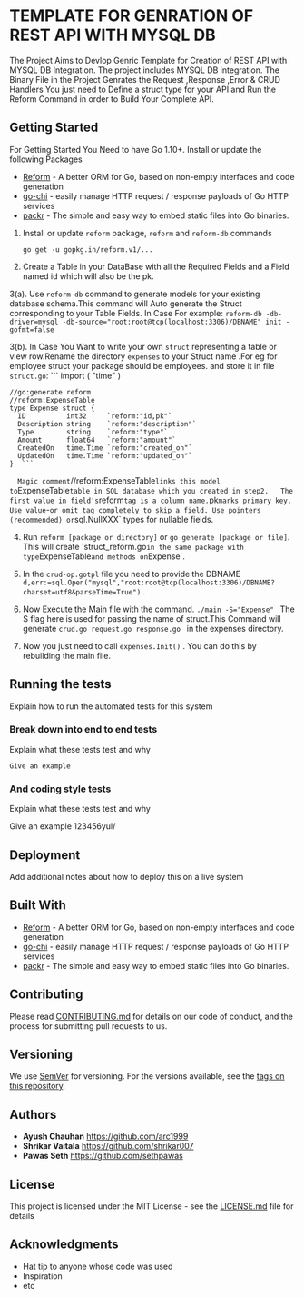 # TEMPLATE FOR GENRATION OF REST API WITH MYSQL DB

The Project Aims to Devlop Genric Template for Creation of REST API with MYSQL DB Integration. The project includes MYSQL DB integration. The Binary File in the Project Genrates the Request ,Response ,Error & CRUD Handlers You just need to Define a struct type for your API and Run the Reform Command in order to Build Your Complete API.

## Getting Started
For Getting Started You Need to have Go 1.10+. Install or update the following Packages
* [Reform](https://github.com/go-reform/reform) - A better ORM for Go, based on non-empty interfaces and code generation
* [go-chi](https://github.com/go-chi/render) - easily manage HTTP request / response payloads of Go HTTP services 
* [packr](https://github.com/gobuffalo/packr) - The simple and easy way to embed static files into Go binaries.



1.  Install or update `reform` package, `reform` and `reform-db` commands
    ```
    go get -u gopkg.in/reform.v1/...
    
2.  Create a Table in your DataBase with all the Required Fields and a Field named id which will also be the pk.

3(a). Use `reform-db` command to generate models for your existing database schema.This command will Auto generate the Struct       
      corresponding to your Table Fields. In Case For example:
    ```
    reform-db -db-driver=mysql -db-source="root:root@tcp(localhost:3306)/DBNAME" init -gofmt=false    ```

3(b). In Case You Want to write  your own `struct` representing a table or view row.Rename the directory `expenses` to your Struct name .For eg for employee struct your package should be employees. and store it in file ` struct.go`:
      ```
    import (
	      "time"
        )

    //go:generate reform
    //reform:ExpenseTable
    type Expense struct {
	  ID          int32     `reform:"id,pk"`
	  Description string    `reform:"description"`
	  Type        string    `reform:"type"`
	  Amount      float64   `reform:"amount"`
	  CreatedOn   time.Time `reform:"created_on"`
	  UpdatedOn   time.Time `reform:"updated_on"`
    }  ```
  `  
   Magic comment `//reform:ExpenseTable` links this model to `ExpenseTable` table in SQL database which you created in step2.  
   The first value in field's `reform` tag is a column name. `pk` marks primary key.
   Use value `-` or omit tag completely to skip a field.
   Use pointers (recommended) or `sql.NullXXX` types for nullable fields.

4. Run `reform [package or directory]` or `go generate [package or file]`. This will create 'struct_reform.go`
   in the same package with type `ExpenseTable` and methods on `Expense`.

5. In the `crud-op.gotpl` file you need to provide the DBNAME                                                                                                                                                           
   `d,err:=sql.Open("mysql","root:root@tcp(localhost:3306)/DBNAME?charset=utf8&parseTime=True")` .

6. Now Execute the Main file with the command. `./main -S="Expense" ` The S flag here is used for passing the name of struct.This
   Command will generate `crud.go request.go response.go ` in the expenses directory.

7. Now you just need to call `expenses.Init()` . You can do this by rebuilding the main file.

## Running the tests

Explain how to run the automated tests for this system

### Break down into end to end tests

Explain what these tests test and why

```
Give an example
```

### And coding style tests

Explain what these tests test and why


Give an example
123456yul/

## Deployment

Add additional notes about how to deploy this on a live system

## Built With

* [Reform](https://github.com/go-reform/reform) - A better ORM for Go, based on non-empty interfaces and code generation
* [go-chi](https://github.com/go-chi/render) - easily manage HTTP request / response payloads of Go HTTP services 
* [packr](https://github.com/gobuffalo/packr) - The simple and easy way to embed static files into Go binaries.

## Contributing

Please read [CONTRIBUTING.md](https://gist.github.com/PurpleBooth/b24679402957c63ec426) for details on our code of conduct, and the process for submitting pull requests to us.

## Versioning

We use [SemVer](http://semver.org/) for versioning. For the versions available, see the [tags on this repository](https://github.com/your/project/tags). 

## Authors

   * **Ayush Chauhan**   <https://github.com/arc1999>
   * **Shrikar Vaitala** <https://github.com/shrikar007>
   * **Pawas Seth**      <https://github.com/sethpawas>



## License

This project is licensed under the MIT License - see the [LICENSE.md](LICENSE.md) file for details

## Acknowledgments

* Hat tip to anyone whose code was used
* Inspiration
* etc
